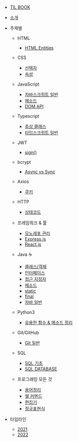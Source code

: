 - [TIL BOOK](README.md)
- [소개](pages/introduce/introduce.md)

- 주제별

  - HTML

    - [HTML Entities](pages/html/htmlEntities.md)

  - CSS

    - [선택자](pages/css/selectors.md)
    - [속성](pages/css/properties.md)

  - JavaScript

    - [자바스크립트 일반](pages/javascript/general.md)
    - [메소드](pages/javascript/method.md)
    - [DOM API](pages/javascript/DOMAPI.md)

  - Typescript

    - [추상 클래스](pages/typescript/abstractClass.md)
    - [타입스크립트 일반](pages/typescript/general.md)

  - JWT

    - [sign()](pages/jwt/sign.md)

  - bcrypt

    - [Async vs Sync](pages/bcrypt/recommandAsync.md)

  - Axios

    - [쿠키](/pages/axios/withCookies.md)

  - HTTP

    - [상태코드](pages/http/statusCode.md)

  - 프레임워크 & 툴

    - [모노레포 관리](pages/frameworks-and-tools/monorepo.md)
    - [Express.js](pages/frameworks-and-tools/express.md)
    - [React.js](pages/frameworks-and-tools/react.md)

  - Java ☕️

    - [클래스/객체](pages/java/class.md)
    - [인터페이스](pages/java/interface.md)
    - [접근 지정자](pages/java/accessModifier.md)
    - [메소드](pages/java/method.md)
    - [static](pages/java/static.md)
    - [final](pages/java/final.md)
    - [자바 일반](pages/java/generalJava.md)

  - Python3

    - [유용한 함수 & 메소드 정리](pages/python/functionAndMethod.md)

  - Git/GitHub

    - [Git 일반](pages/gitGithub/general.md)

  - SQL

    - [SQL 기초](pages/SQL/basic.md)
    - [SQL DATABASE](pages/SQL/database.md)

  - 프로그래밍 모든 것

    - [용어정리](pages/cs/term.md)
    - [쉘 커멘드](pages/cs/shellCommands.md)
    - [편집기](pages/cs/editer.md)
    - [정규표현식](pages/cs/regexp.md)

- 타임라인

  - [2021](pages/timeline/2021.md)
  - [2022](pages/timeline/2022.md)
